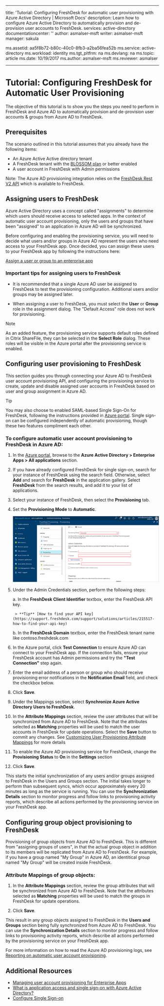 ﻿---

title: 'Tutorial: Configuring FreshDesk for automatic user provisioning with Azure Active Directory | Microsoft Docs'
description: Learn how to configure Azure Active Directory to automatically provision and de-provision user accounts to FreshDesk.
services: active-directory
documentationcenter: ''
author: asmalser-msft
writer: asmalser-msft
manager: sakula

ms.assetid: aa5f8b72-b80c-40c0-8fb3-a2ba56fea52b
ms.service: active-directory
ms.workload: identity
ms.tgt_pltfrm: na
ms.devlang: na
ms.topic: article
ms.date: 10/19/2017
ms.author: asmalser-msft
ms.reviewer: asmalser

---

# Tutorial: Configuring FreshDesk for Automatic User Provisioning

The objective of this tutorial is to show you the steps you need to perform in FreshDesk and Azure AD to automatically provision and de-provision user accounts & groups from Azure AD to FreshDesk.

## Prerequisites

The scenario outlined in this tutorial assumes that you already have the following items:

*   An Azure Active Active directory tenant
*   A FreshDesk tenant with the [BLOSSOM plan](https://freshdesk.com/pricing) or better enabled 
*   A user account in FreshDesk with Admin permissions 

Note: The Azure AD provisioning integration relies on the [FreshDesk Rest V2 API](https://developers.freshdesk.com/api/) which is available to FreshDesk.

## Assigning users to FreshDesk

Azure Active Directory uses a concept called "assignments" to determine which users should receive access to selected apps. In the context of automatic user account provisioning, only the users and groups that have been "assigned" to an application in Azure AD will be synchronized. 

Before configuring and enabling the provisioning service, you will need to decide what users and/or groups in Azure AD represent the users who need access to your FreshDesk app. Once decided, you can assign these users to your FreshDesk app by following the instructions here:

[Assign a user or group to an enterprise app](active-directory-coreapps-assign-user-azure-portal.md)

### Important tips for assigning users to FreshDesk

*	It is recommended that a single Azure AD user be assigned to FreshDesk to test the provisioning configuration. Additional users and/or groups may be assigned later.

*	When assigning a user to FreshDesk, you must select the **User** or **Group** role in the assignment dialog. The "Default Access" role does not work for provisioning.

> [!NOTE] 
> As an added feature, the provisioning service supports default roles defined in Citrix ShareFile, they can be selected in the **Select Role** dialog. These roles will be visible in the Azure portal after the provisioning service is enabled.

## Configuring user provisioning to FreshDesk 

This section guides you through connecting your Azure AD to FreshDesk user account provisioning API, and configuring the provisioning service to create, update and disable assigned user accounts in FreshDesk based on user and group assignment in Azure AD.

> [!TIP]
> You may also choose to enabled SAML-based Single Sign-On for FreshDesk, following the instructions provided in [Azure portal](https://portal.azure.com). Single sign-on can be configured independently of automatic provisioning, though these two features compliment each other.

### To configure automatic user account provisioning to FreshDesk in Azure AD:

1)	In the [Azure portal](https://portal.azure.com), browse to the **Azure Active Directory > Enterprise Apps > All applications**  section.

2) If you have already configured FreshDesk for single sign-on, search for your instance of FreshDesk using the search field. Otherwise, select **Add** and search for **FreshDesk** in the application gallery. Select **FreshDesk** from the search results, and add it to your list of applications.

3)	Select your instance of FreshDesk, then select the **Provisioning** tab.

4)	Set the **Provisioning Mode** to **Automatic**.

    ![FreshDesk Provisioning](./media/active-directory-saas-freshdesk-provisioning-tutorial/freshdeskazureprovisioning.png)
    
5) Under the Admin Credentials section, perform the following steps:
   
    a. In the **FreshDesk Client Identifier** textbox, enter the FreshDesk API key.

        > **Tip** [How to find your API key](https://support.freshdesk.com/support/solutions/articles/215517-how-to-find-your-api-key)
    
    b. In the **FreshDesk Domain** textbox, enter the FreshDesk tenant name like contoso.freshdesk.com

6) In the Azure portal, click **Test Connection** to ensure Azure AD can connect to your FreshDesk app. If the connection fails, ensure your FreshDesk account has Admin permissions and try the **"Test Connection"** step again.

7) Enter the email address of a person or group who should receive provisioning error notifications in the **Notification Email** field, and check the checkbox below.

8) Click **Save**. 

9) Under the Mappings section, select **Synchronize Azure Active Directory Users to FreshDesk**.

10) In the **Attribute Mappings** section, review the user attributes that will be synchronized from Azure AD to FreshDesk. Note that the attributes selected as **Matching** properties will be used to match the user accounts in FreshDesk for update operations. Select the **Save** button to commit any changes. See [Customizing User Provisioning Attribute Mappings](active-directory-saas-customizing-attribute-mappings.md) for more details

11) To enable the Azure AD provisioning service for FreshDesk, change the **Provisioning Status** to **On** in the **Settings** section

12) Click **Save**. 

This starts the initial synchronization of any users and/or groups assigned to FreshDesk in the Users and Groups section. The initial takes longer to perform than subsequent syncs, which occur approximately every 20 minutes as long as the service is running. You can use the **Synchronization Details** section to monitor progress and follow links to provisioning activity reports, which describe all actions performed by the provisioning service on your FreshDesk app.

## Configuring group object provisioning to FreshDesk 

Provisioning of group objects from Azure AD to FreshDesk. This is different from "assigning groups of users", in that the actual group object in addition to its members will be replicated from Azure AD to FreshDesk. For example, if you have a group named "My Group" in Azure AD, an identitical group named "My Group" will be created inside FreshDesk.

### Attribute Mappings of group objects:

1) In the **Attribute Mappings** section, review the group attributes that will be synchronized from Azure AD to FreshDesk. Note that the attributes selected as **Matching** properties will be used to match the groups in FreshDesk for update operations. 

2) Click **Save**.

This result in any group objects assigned to FreshDesk in the **Users and Groups** section being fully synchronized from Azure AD to FreshDesk. You can use the **Synchronization Details** section to monitor progress and follow links to provisioning activity reports, which describe all actions performed by the provisioning service on your FreshDesk app.

For more information on how to read the Azure AD provisioning logs, see [Reporting on automatic user account provisioning](https://docs.microsoft.com/en-us/azure/active-directory/active-directory-saas-provisioning-reporting).

## Additional Resources

* [Managing user account provisioning for Enterprise Apps](active-directory-enterprise-apps-manage-provisioning.md)
* [What is application access and single sign-on with Azure Active Directory?](active-directory-appssoaccess-whatis.md)
* [Configure Single Sign-on](active-directory-saas-freshdesk-tutorial.md)